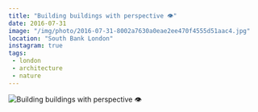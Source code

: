 ```yaml
---
title: "Building buildings with perspective 👁"
date: 2016-07-31
image: "/img/photo/2016-07-31-8002a7630a0eae2ee470f4555d51aac4.jpg"
location: "South Bank London"
instagram: true
tags:
 - london
 - architecture
 - nature
---
```


![Building buildings with perspective 👁](/img/photo/2016-07-31-8002a7630a0eae2ee470f4555d51aac4.jpg)
